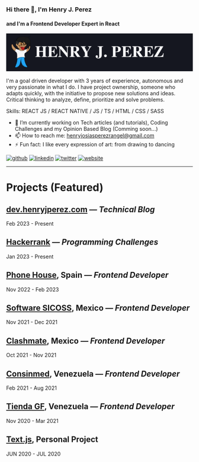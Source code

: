 ### Hi there 👋, I'm Henry J. Perez
#### and I'm a Frontend Developer Expert in React
![Frontend Developer](henryjperez.png)

I'm a goal driven developer with 3 years of experience, autonomous and very passionate in what I do. I have project ownership, someone who adapts quickly, with the initiative to propose new solutions and ideas. Critical thinking to analyze, define, prioritize and solve problems.

Skills: REACT JS / REACT NATIVE / JS / TS / HTML / CSS / SASS

- 🔭 I’m currently working on Tech articles (and tutorials), Coding Challenges and my Opinion Based Blog (Comming soon...)
- 📫 How to reach me: henryjosiasperezrangel@gmail.com 
- ⚡ Fun fact: I like every expression of art: from drawing to dancing 


[<img src='https://cdn.jsdelivr.net/npm/simple-icons@3.0.1/icons/github.svg' alt='github' height='40'>](https://github.com/henryjperez)  [<img src='https://cdn.jsdelivr.net/npm/simple-icons@3.0.1/icons/linkedin.svg' alt='linkedin' height='40'>](https://www.linkedin.com/in/henryjperez/)  [<img src='https://cdn.jsdelivr.net/npm/simple-icons@3.0.1/icons/twitter.svg' alt='twitter' height='40'>](https://twitter.com/henryjperez)  [<img src='https://cdn.jsdelivr.net/npm/simple-icons@3.0.1/icons/icloud.svg' alt='website' height='40'>](https://dev.henryjperez.com/)  


---

# Projects (Featured)

## **[dev.henryjperez.com](https://dev.henryjperez.com/)** *— Technical Blog*
Feb 2023 - Present


## **[Hackerrank](https://github.com/henryjperez/hackerrank_challenges)** *— Programming Challenges*
Jan 2023 - Present



## **[Phone House](https://www.phonehouse.es), Spain** *— Frontend Developer*
Nov 2022 - Feb 2023

## **[Software SICOSS](https://apps.apple.com/no/app/si-m%C3%B3vil/id1500641662), Mexico** *— Frontend Developer*
Nov 2021 - Dec 2021


## **[Clashmate](https://apps.apple.com/us/app/clashmate/id1526601121), Mexico** *— Frontend Developer*
Oct 2021 - Nov 2021


## **[Consinmed](https://www.tiendagf.com), Venezuela** *— Frontend Developer*
Feb 2021 - Aug 2021


## **[Tienda GF](https://www.tiendagf.com), Venezuela** *— Frontend Developer*
Nov 2020 - Mar 2021


## **[Text.js](https://henryjperez.github.io/text-js/), Personal Project**
JUN 2020 - JUL 2020

